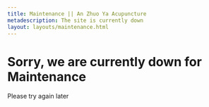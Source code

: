 ```yaml
---
title: Maintenance || An Zhuo Ya Acupuncture
metadescription: The site is currently down
layout: layouts/maintenance.html
---
```



# Sorry, we are currently down for Maintenance

Please try again later